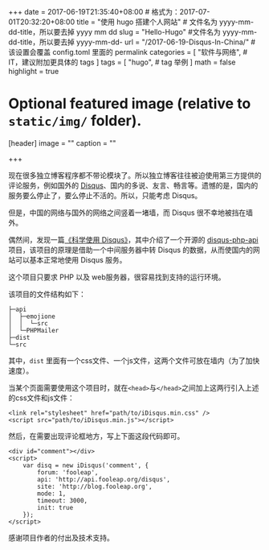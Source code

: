 +++
date = 2017-06-19T21:35:40+08:00 # 格式为：2017-07-01T20:32:20+08:00
title = "使用 hugo 搭建个人网站" # 文件名为 yyyy-mm-dd-title，所以要去掉 yyyy mm dd
slug = "Hello-Hugo" #文件名为 yyyy-mm-dd-title，所以要去掉 yyyy-mm-dd-
url = "/2017-06-19-Disqus-In-China/" # 该设置会覆盖 config.toml 里面的 permalink 
categories = [
    "软件与网络", # IT，建议附加更具体的 tags
]
tags = [
    "hugo", # tag 举例
]
math = false
highlight = true

# Optional featured image (relative to `static/img/` folder).
[header]
image = ""
caption = ""

+++

现在很多独立博客程序都不带论模块了。所以独立博客往往被迫使用第三方提供的评论服务，例如国外的 [Disqus](https://disqus.com/)、国内的多说、友言、畅言等。遗憾的是，国内的服务要么停止了，要么停止不活的。所以，只能考虑 Disqus。

但是，中国的网络与国外的网络之间竖着一堵墙，而 Disqus 很不幸地被挡在墙外。<!--more-->

偶然间，发现一篇[《科学使用 Disqus》](http://blog.fooleap.org/use-disqus-correctly.html)，其中介绍了一个开源的 [disqus-php-api](https://github.com/fooleap/disqus-php-api) 项目，该项目的原理是借助一个中间服务器中转 Disqus 的数据，从而使国内的网站可以基本正常地使用 Disqus 服务。

这个项目只要求 PHP 以及 web服务器，很容易找到支持的运行环境。

该项目的文件结构如下：
```
├─api
│  ├─emojione
│  │  └─src
│  └─PHPMailer
├─dist
└─src
```
其中，`dist` 里面有一个css文件、一个js文件，这两个文件可放在墙内（为了加快速度）。

当某个页面需要使用这个项目时，就在`<head>`与`</head>`之间加上这两行引入上述的css文件和js文件：

```
<link rel="stylesheet" href="path/to/iDisqus.min.css" />
<script src="path/to/iDisqus.min.js"></script>
```

然后，在需要出现评论框地方，写上下面这段代码即可。
```
<div id="comment"></div>
<script>
    var disq = new iDisqus('comment', {
        forum: 'fooleap',
        api: 'http://api.fooleap.org/disqus',
        site: 'http://blog.fooleap.org',
        mode: 1,
        timeout: 3000,
        init: true
    });
</script>
```

感谢项目作者的付出及技术支持。